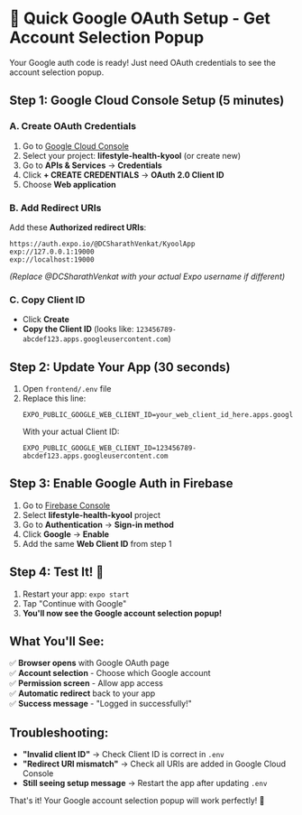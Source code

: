 # 🚀 Quick Google OAuth Setup - Get Account Selection Popup

Your Google auth code is ready! Just need OAuth credentials to see the account selection popup.

## Step 1: Google Cloud Console Setup (5 minutes)

### A. Create OAuth Credentials
1. Go to [Google Cloud Console](https://console.cloud.google.com/)
2. Select your project: **lifestyle-health-kyool** (or create new)
3. Go to **APIs & Services** → **Credentials**
4. Click **+ CREATE CREDENTIALS** → **OAuth 2.0 Client ID**
5. Choose **Web application**

### B. Add Redirect URIs
Add these **Authorized redirect URIs**:
```
https://auth.expo.io/@DCSharathVenkat/KyoolApp
exp://127.0.0.1:19000
exp://localhost:19000
```
*(Replace @DCSharathVenkat with your actual Expo username if different)*

### C. Copy Client ID
- Click **Create**
- **Copy the Client ID** (looks like: `123456789-abcdef123.apps.googleusercontent.com`)

## Step 2: Update Your App (30 seconds)

1. Open `frontend/.env` file
2. Replace this line:
   ```
   EXPO_PUBLIC_GOOGLE_WEB_CLIENT_ID=your_web_client_id_here.apps.googleusercontent.com
   ```
   With your actual Client ID:
   ```
   EXPO_PUBLIC_GOOGLE_WEB_CLIENT_ID=123456789-abcdef123.apps.googleusercontent.com
   ```

## Step 3: Enable Google Auth in Firebase

1. Go to [Firebase Console](https://console.firebase.google.com/)
2. Select **lifestyle-health-kyool** project
3. Go to **Authentication** → **Sign-in method**
4. Click **Google** → **Enable**
5. Add the same **Web Client ID** from step 1

## Step 4: Test It! 🎉

1. Restart your app: `expo start`
2. Tap "Continue with Google"
3. **You'll now see the Google account selection popup!**

## What You'll See:

✅ **Browser opens** with Google OAuth page  
✅ **Account selection** - Choose which Google account  
✅ **Permission screen** - Allow app access  
✅ **Automatic redirect** back to your app  
✅ **Success message** - "Logged in successfully!"  

## Troubleshooting:

- **"Invalid client ID"** → Check Client ID is correct in `.env`
- **"Redirect URI mismatch"** → Check all URIs are added in Google Cloud Console
- **Still seeing setup message** → Restart the app after updating `.env`

That's it! Your Google account selection popup will work perfectly! 🚀